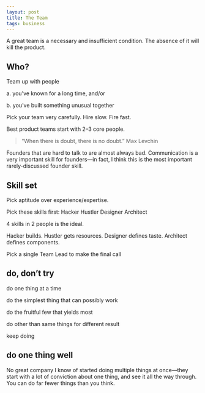 ```yaml
---
layout: post
title: The Team
tags: business
---
```


A great team is a necessary and insufficient condition. The absence of it will kill the product.

## Who?

Team up with people

a. you’ve known for a long time, and/or

b. you’ve built something unusual together

Pick your team very carefully. Hire slow. Fire fast.

Best product teams start with 2–3 core people.

> “When there is doubt, there is no doubt.” Max Levchin

Founders that are hard to talk to are almost always bad. Communication is a very important skill for founders—in fact, I think this is the most important rarely-discussed founder skill.

## Skill set 

Pick aptitude over experience/expertise.

Pick these skills first: Hacker Hustler Designer Architect

4 skills in 2 people is the ideal.

Hacker builds. Hustler gets resources. Designer defines taste. Architect defines components.

Pick a single Team Lead to make the final call

## do, don’t try

do one thing at a time

do the simplest thing that can possibly work

do the fruitful few that yields most

do other than same things for different result

keep doing

## do one thing well 

No great company I know of started doing multiple things at once—they start with a lot of conviction about one thing, and see it all the way through. You can do far fewer things than you think. 

